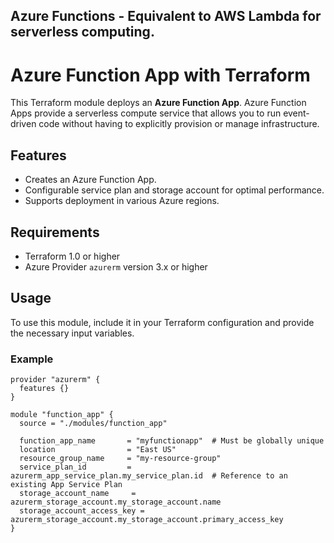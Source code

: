 
## Azure Functions - Equivalent to AWS Lambda for serverless computing.

# Azure Function App with Terraform

This Terraform module deploys an **Azure Function App**. Azure Function Apps provide a serverless compute service that allows you to run event-driven code without having to explicitly provision or manage infrastructure.

## Features

- Creates an Azure Function App.
- Configurable service plan and storage account for optimal performance.
- Supports deployment in various Azure regions.

## Requirements

- Terraform 1.0 or higher
- Azure Provider `azurerm` version 3.x or higher

## Usage

To use this module, include it in your Terraform configuration and provide the necessary input variables.

### Example

```hcl
provider "azurerm" {
  features {}
}

module "function_app" {
  source = "./modules/function_app"

  function_app_name       = "myfunctionapp"  # Must be globally unique
  location                = "East US"
  resource_group_name     = "my-resource-group"
  service_plan_id         = azurerm_app_service_plan.my_service_plan.id  # Reference to an existing App Service Plan
  storage_account_name     = azurerm_storage_account.my_storage_account.name
  storage_account_access_key = azurerm_storage_account.my_storage_account.primary_access_key
}
